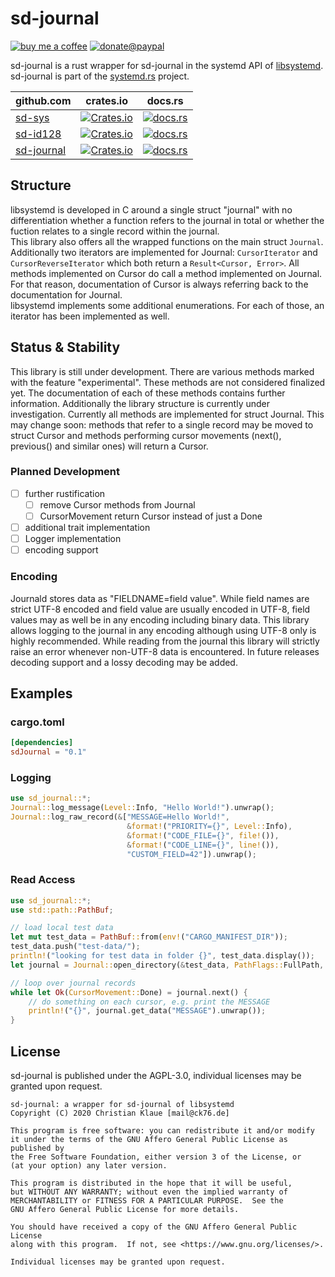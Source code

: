 # sd-journal

[![buy me a coffee](https://img.shields.io/badge/buy%20me%20a%20coffee-or%20I%20sing-53a0d0?style=flat&logo=Buy-Me-A-Coffee)](https://www.buymeacoffee.com/ente)  [![donate@paypal](https://img.shields.io/badge/paypal-donation-53a0d0?style=flat&logo=paypal)](https://www.paypal.com/donate?hosted_button_id=CRGNTJBS4AD4G)

sd-journal is a rust wrapper for sd-journal in the systemd API of [libsystemd](https://www.freedesktop.org/software/systemd/man/sd-id128.html).  sd-journal is part of the [systemd.rs](https://github.com/ente76/systemd.rs) project.

github.com | crates.io | docs.rs
-----------|-----------|--------
[sd-sys](https://github.com/ente76/sd-sys) | [![Crates.io](https://img.shields.io/crates/v/sd-sys)](https://crates.io/crates/sd-sys) | [![docs.rs](https://docs.rs/sd-sys/badge.svg)](https://docs.rs/sd-sys/)
[sd-id128](https://github.com/ente76/sd-id128) | [![Crates.io](https://img.shields.io/crates/v/sd-id128)](https://crates.io/crates/sd-id128) | [![docs.rs](https://docs.rs/sd-id128/badge.svg)](https://docs.rs/sd-id128/)
[sd-journal](https://github.com/ente76/sd-journal) | [![Crates.io](https://img.shields.io/crates/v/sd-journal)](https://crates.io/crates/sd-journal) | [![docs.rs](https://docs.rs/sd-journal/badge.svg)](https://docs.rs/sd-journal)

## Structure

libsystemd is developed in C around a single struct "journal" with no differentiation whether a function refers to the journal in total or whether the fuction relates to a single record within the journal.  
This library also offers all the wrapped functions on the main struct `Journal`. Additionally two iterators are implemented for Journal: `CursorIterator` and `CursorReverseIterator` which both return a `Result<Cursor, Error>`. All methods implemented on Cursor do call a method implemented on Journal. For that reason, documentation of Cursor is always referring back to the documentation for Journal.  
libsystemd implements some additional enumerations. For each of those, an iterator has been implemented as well.

## Status & Stability

This library is still under development. There are various methods marked with the feature "experimental". These methods are not considered finalized yet. The documentation of each of these methods contains further information. Additionally the library structure is currently under investigation. Currently all methods are implemented for struct Journal. This may change soon: methods that refer to a single record may be moved to struct Cursor and methods performing cursor movements (next(), previous() and similar ones) will return a Cursor.

### Planned Development

- [ ] further rustification
  - [ ] remove Cursor methods from Journal
  - [ ] CursorMovement return Cursor instead of just a Done
- [ ] additional trait implementation
- [ ] Logger implementation
- [ ] encoding support

### Encoding

Journald stores data as "FIELDNAME=field value". While field names are
strict UTF-8 encoded and field value are usually encoded in UTF-8, field
values may as well be in any encoding including binary data.
This library allows logging to the journal in any encoding although using
UTF-8 only is highly recommended. While reading from the journal this
library will strictly raise an error whenever non-UTF-8 data is encountered.
In future releases decoding support and a lossy decoding may be added.

## Examples

### cargo.toml

```toml
[dependencies]
sdJournal = "0.1"
```

### Logging

```rust
use sd_journal::*;
Journal::log_message(Level::Info, "Hello World!").unwrap();
Journal::log_raw_record(&["MESSAGE=Hello World!",
                          &format!("PRIORITY={}", Level::Info),
                          &format!("CODE_FILE={}", file!()),
                          &format!("CODE_LINE={}", line!()),
                          "CUSTOM_FIELD=42"]).unwrap();
```

### Read Access

```rust
use sd_journal::*;
use std::path::PathBuf;

// load local test data
let mut test_data = PathBuf::from(env!("CARGO_MANIFEST_DIR"));
test_data.push("test-data/");
println!("looking for test data in folder {}", test_data.display());
let journal = Journal::open_directory(&test_data, PathFlags::FullPath, UserFlags::AllUsers).unwrap();

// loop over journal records
while let Ok(CursorMovement::Done) = journal.next() {
    // do something on each cursor, e.g. print the MESSAGE
    println!("{}", journal.get_data("MESSAGE").unwrap());
}
```

## License

sd-journal is published under the AGPL-3.0, individual licenses may be granted upon request.

```license
sd-journal: a wrapper for sd-journal of libsystemd
Copyright (C) 2020 Christian Klaue [mail@ck76.de]

This program is free software: you can redistribute it and/or modify
it under the terms of the GNU Affero General Public License as published by
the Free Software Foundation, either version 3 of the License, or
(at your option) any later version.

This program is distributed in the hope that it will be useful,
but WITHOUT ANY WARRANTY; without even the implied warranty of
MERCHANTABILITY or FITNESS FOR A PARTICULAR PURPOSE.  See the
GNU Affero General Public License for more details.

You should have received a copy of the GNU Affero General Public License
along with this program.  If not, see <https://www.gnu.org/licenses/>.

Individual licenses may be granted upon request.
```
